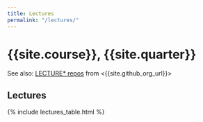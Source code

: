 ```yaml
---
title: Lectures
permalink: "/lectures/"
---
```


# {{site.course}}, {{site.quarter}}

See also: [LECTURE* repos]({{site.github_org_url}}?utf8=%E2%9C%93&q=LECTURE&type=&language=) from <{{site.github_org_url}}>

## Lectures
{% include lectures_table.html %}

